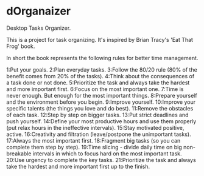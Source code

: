 dOrganaizer
===========
Desktop Tasks Organizer.

This is a project for task organizing.
It's inspired by Brian Tracy's 'Eat That Frog' book.

In short the book represents the following rules for better time management.

1:Put your goals.
2:Plan everyday tasks.
3:Follow the 80/20 rule (80% of the benefit comes from 20% of the tasks).
4:Think about the consequences of a task done or not done.
5:Prioritize the task and always take the hardest and more important first.
6:Focus on the most important one.
7:Time is never enough. But enough for the most important things.
8:Prepare yourself and the environment before you begin.
9:Improve yourself.
10:Improve your specific talents (the things you love and do best).
11:Remove the obstacles of each task.
12:Step by step on bigger tasks.
13:Put strict deadlines and push yourself.
14:Define your most productive hours and use them properly (put relax hours in the ineffective intervals).
15:Stay motivated positive, active.
16:Creativity and filtration (leave/postpone the unimportant tasks).
17:Always the most important first.
18:Fragment big tasks (so you can complete them step by step).
19:Time slicing - divide daily time on big non-breakable intervals in which to focus hard on the most important task.
20:Use urgency to complete the key tasks.
21:Prioritize the task and always take the hardest and more important first up to the finish.
